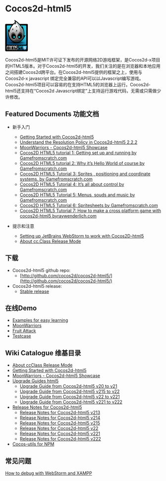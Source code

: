 # Cocos2d-html5

![](./res/html5.png)

Cocos2d-html5是MIT许可证下发布的开源网络2D游戏框架，是Cocos2d-x项目的HTML5版本。对于Cocos2d-html5的开发，我们关注的是在浏览器和本地应用之间搭建Cocos2d跨平台。在Cocos2d-html5提供的框架之上，使用与Cocos2d-x javascript 绑定完全兼容的API可以以Javascript编写游戏。Cocos2d-html5项目可以容易的在支持HTML5的浏览器上运行。Cocos2d-html5还支持在“Cocos2d Javascript绑定”上支持运行游戏代码，无需或只需做少许修改。

## Featured Documents 功能文档

- 新手入门
	- [Getting Started with Cocos2d-html5]() 
	- [Understand the Resolution Policy in Cocos2d-html5 2.2.2]()
	- [MoonWarriors - Cocos2d-html5 Showcase]()
	- [Cocos2D HTML5 tutorial 1: Getting set up and running by Gamefromscratch.com]()
	- [Cocos2D HTML5 tutorial 2: Why it’s Hello World of course by Gamefromscratch.com]()
	- [Cocos2D HTML5 Tutorial 3: Sprites , positioning and coordinate systems. by Gamefromscratch.com]()
	- [Cocos2D HTML5 Tutorial 4: It’s all about control by Gamefromscratch.com]()
	- [Cocos2D HTML5 Tutorial 5: Menus, souds and music by Gamefromscratch.com]()
	- [Cocos2D HTML5 Tutorial 6: Spritesheets by Gamefromscratch.com]()
	- [Cocos2D HTML5 Tutorial 7: How to make a cross platform game with cocos2d-html5 byraywenderlich.com]()

- 提示和注意
	- [Setting up JetBrains WebStorm to work with Cocos2D-html5]()
	- [About cc.Class Release Mode]()

## 下载

- Cocos2d-html5 github repo:
	- [http://github.com/cocos2d/cocos2d-html5/](http://github.com/cocos2d/cocos2d-html5/)
- Cocos2d-html5 release:
	- [Stable release](http://www.cocos2d-x.org/download)

## 在线Demo

- [Examples for easy learning](http://cocos2d-x.org/npm/cocos2d-html5/index.html)
- [MoonWarriors](http://www.cocos2d-x.org/MoonWarriors/index.html)
- [Fruit Attack](http://www.cocos2d-x.org/html5-samples/samples/games/FruitAttack/index.html)
- [Testcase](http://www.cocos2d-x.org/html5-samples/samples/tests/index.html)

## Wiki Catalogue 维基目录

- [About ccClass Release Mode]()
- [Getting Started with Cocos2d-html5]()
- [MoonWarriors - Cocos2d-html5 Showcase]()
- [Upgrade Guides html5]()
	- [Upgrade Guide from Cocos2d-html5 v20 to v21]()
	- [Upgrade Guide from Cocos2d-html5 v215 to v22]()
	- [Upgrade Guide from Cocos2d-html5 v22 to v221]()
	- [Upgrade Guide from Cocos2d-html5 v221 to v222]()
- [Release Notes for Cocos2d-html5]()
	- [Release Notes for Cocos2d-html5 v213]()
	- [Release Notes for Cocos2d-html5 v214]()
	- [Release Notes for Cocos2d-html5 v215]()
	- [Release Notes for Cocos2d-html5 v22]()
	- [Release Notes for Cocos2d-html5 v221]()
	- [Release Notes for Cocos2d-html5 v222]()
- [Cocos-utils for NPM]()

## 常见问题

[How to debug with WebStorm and XAMPP]()
